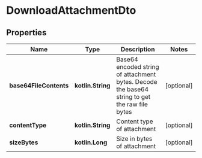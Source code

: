 
# DownloadAttachmentDto

## Properties
Name | Type | Description | Notes
------------ | ------------- | ------------- | -------------
**base64FileContents** | **kotlin.String** | Base64 encoded string of attachment bytes. Decode the base64 string to get the raw file bytes |  [optional]
**contentType** | **kotlin.String** | Content type of attachment |  [optional]
**sizeBytes** | **kotlin.Long** | Size in bytes of attachment |  [optional]



